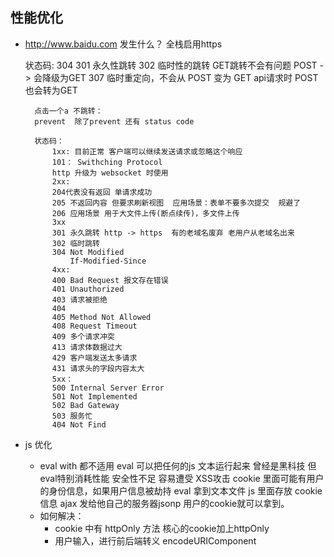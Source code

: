 ## 性能优化

- http://www.baidu.com  发生什么？
  全栈启用https
  
  状态码:
    304 
    301 永久性跳转
    302 临时性的跳转 
        GET跳转不会有问题
        POST -> 会降级为GET
    307 临时重定向，不会从 POST 变为 GET
        api请求时 POST也会转为GET

        点击一个a 不跳转：
        prevent  除了prevent 还有 status code

        状态码： 
            1xx: 目前正常 客户端可以继续发送请求或忽略这个响应
            101： Swithching Protocol
            http 升级为 websocket 时使用
            2xx:
            204代表没有返回 单请求成功
            205 不返回内容 但要求刷新视图  应用场景：表单不要多次提交  规避了
            206 应用场景 用于大文件上传(断点续传)，多文件上传
            3xx
            301 永久跳转 http -> https  有的老域名废弃 老用户从老域名出来
            302 临时跳转
            304 Not Modified
                If-Modified-Since 
            4xx:
            400 Bad Request 报文存在错误
            401 Unauthorized
            403 请求被拒绝
            404 
            405 Method Not Allowed
            408 Request Timeout
            409 多个请求冲突
            413 请求体数据过大
            429 客户端发送太多请求
            431 请求头的字段内容太大
            5xx：
            500 Internal Server Error
            501 Not Implemented
            502 Bad Gateway
            503 服务忙
            404 Not Find
- js 优化
  - eval  with 都不适用
    eval 可以把任何的js 文本运行起来  曾经是黑科技
    但eval特别消耗性能 
    安全性不足  容易遭受 XSS攻击
    cookie 里面可能有用户的身份信息，如果用户信息被劫持 eval 拿到文本文件 js 里面存放 cookie 信息  ajax 发给他自己的服务器jsonp 用户的cookie就可以拿到。
  - 如何解决：
      - cookie 中有 httpOnly 方法  核心的cookie加上httpOnly
      - 用户输入，进行前后端转义 encodeURIComponent <script> ''
      - 加载的顺序：
        css 放在 head 中，因为需要尽快看到页面
        script 阻塞  加上 defer、async 属性 取消阻塞 <script src="" dafer>
        js 文件时动态代码  动态的操作DOM 引入 script 标签时需要下载并执行
        js 文件从下载开始  放在 body 的尾部 有阻塞
        css 雪碧图 现在的需求 可以减少 http 请求 缺点是：第一次下载中比较慢
        雪碧图 css background-position 不好维护，css难写
        alley iconfont 为什么不会影响性能 可以用到 cdn 缓存 阿里：部署 cdn 集群 img1.taobao.com 解析时会选择离本地最近的服务器 可直接走 cdn 服务器
        背景图 直接img src="" 增加了 http 请求 没有http请求，已经被 webpack 打包成 base64
        现在如果有请求，是因为 http 协议更新了对它的请求 http协议版本 0.9 1.0 1.1 2.0 3.0